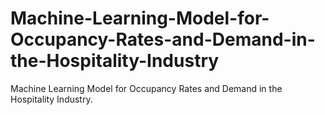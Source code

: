 # Machine-Learning-Model-for-Occupancy-Rates-and-Demand-in-the-Hospitality-Industry
Machine Learning Model for Occupancy Rates and Demand in the Hospitality Industry.
